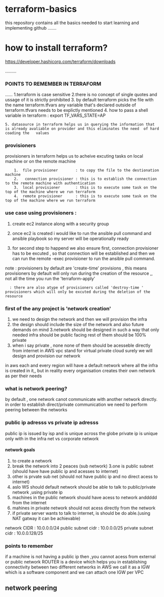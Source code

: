 # terraform-basics

this repository contains all the basics needed to start learning and implementing github
.......

# how to install terraform?
https://developer.hashicorp.com/terraform/downloads

.........

###   POINTS TO REMEMBER IN TERRAFORM
......
     1.terraform is case sensitive
     2.there is no concept of single quotes and ussage of it is strictly prohibited
    3. by default terraform picks the file with the name terraform.tfvars any variable that's declared outside of terraform.tfvars needs to be explictly mentioned
    4. how to pass a shell variable in terraform : export TF_VARS_STATE=AP

    5. datasource in terraform helps us in querying the information that is already avaliable on provider and this eliminates the need  of hard coading the   values


 ### provisioners   
 provisioners in terraform helps us to acheive excuting tasks on local machine or on the remote machine

        1.  file provisioner        : to copy the file to the destionation machine
        2.   connection provisioner : this is to establish the connection to the remote machine with authentication
        3.  local provisioner       : this is to execute some task on the top of the machine where we run terraform
        4.  remote provisioner      : this is to execute some task on the top of the machine where we run terraform


### use case using provisioners :
  1. create ec2 instance along with a security group 
  2.  once ec2 is created i would like to run the ansible pull command and ansible playbook so my server will be operationally ready

  3. for second step to happend we also ensure first, connection provisioner has to be excuted , so that connection will be established and then we can run the remote -exec provisioner to run the ansible pull command.


note : provisioners by default are 'create-time' provisions , this means provisioners by default will only run during the creation of the resource ,, not all the time you run the 'terraform-apply'

      : there are also atype of provisioners called 'destroy-time ' provisioners which will only be excuted during the deletion of the resource

### first of the any project is 'network creation'

1. we need to design the network and then we will provision the infra
2. the design should include the size of the network and also future demands on mind 
3.network should be designed in such a way that only needed infra should be public facing rest of them should be 100% private
4. when i say private , none none of them should be acesseble directly from internet
in AWS vpc stand for virtual private cloud
surely we will design and provision our network

in aws each and every region will have a default network where all the infra is created in it,, but in reality every organisation creates their own network as per their needs 


### what is network peering?
by default , one network canot communicate with another network directly. in order to establish direct/private communication we need to perform peering between the networks

### public ip adresss vs private ip adresss

public ip is issued by isp  and is unique across the globe
private ip is unique only with in the infra net vs corporate network

#### network goals

 1. to create a network
 2. break the network into 2 peaces (sub network)
 3.one is public subnet (should have have public  ip and acesses to internet)
 4. other is prvate sub net (should not have public ip and no direct acess to internet)
 5. aslo WS should default network should be able to talk to public/private network ,using private ip
 6. machines in the public network should have acess to network anddddd from the internet
 7.  mahines in private network should not acess directly from the network
 8. if private server wants to talk to internet, is should be do able.(using NAT gatway it can be achievable)


   network CIDR :  10.0.0.0/24
   public subnet cidr :  10.0.0.0/25
   private subnet cidr : 10.0.0.128/25

### points to remember

if a machine is not having a public ip then ,you cannot acess from external or public network
ROUTER is a device which helps you in establishing connectivity between two different networks 
in AWS we call it as a IGW which is a software component and we can attach one IGW per VPC

## network peering